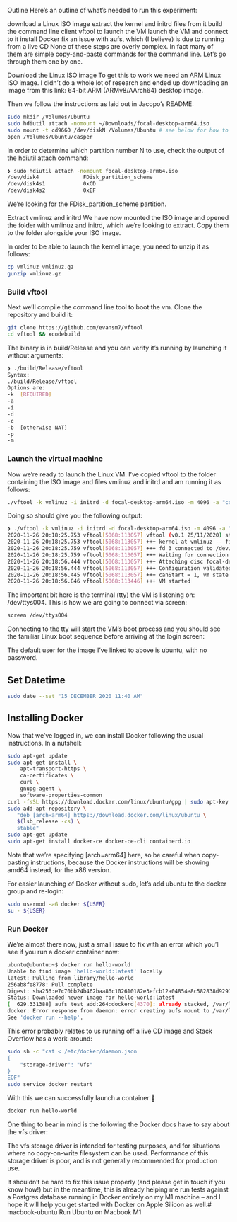 Outline
Here’s an outline of what’s needed to run this experiment:

download a Linux ISO image
extract the kernel and initrd files from it
build the command line client vftool to launch the VM
launch the VM and connect to it
install Docker
fix an issue with aufs, which (I believe) is due to running from a live CD
None of these steps are overly complex. In fact many of them are simple copy-and-paste commands for the command line. Let’s go through them one by one.

Download the Linux ISO image
To get this to work we need an ARM Linux ISO image. I didn’t do a whole lot of research and ended up downloading an image from this link: 64-bit ARM (ARMv8/AArch64) desktop image.

Then we follow the instructions as laid out in Jacopo’s README:
```bash
sudo mkdir /Volumes/Ubuntu
sudo hdiutil attach -nomount ~/Downloads/focal-desktop-arm64.iso
sudo mount -t cd9660 /dev/diskN /Volumes/Ubuntu # see below for how to determine N
open /Volumes/Ubuntu/casper
```

In order to determine which partition number N to use, check the output of the hdiutil attach command:
```bash
❯ sudo hdiutil attach -nomount focal-desktop-arm64.iso
/dev/disk4              FDisk_partition_scheme
/dev/disk4s1            0xCD
/dev/disk4s2            0xEF
```
We’re looking for the FDisk_partition_scheme partition.

Extract vmlinuz and initrd
We have now mounted the ISO image and opened the folder with vmlinuz and initrd, which we’re looking to extract. Copy them to the folder alongside your ISO image.

In order to be able to launch the kernel image, you need to unzip it as follows:

```bash
cp vmlinuz vmlinuz.gz
gunzip vmlinuz.gz
```
### Build vftool
Next we’ll compile the command line tool to boot the vm. Clone the repository and build it:

```bash
git clone https://github.com/evansm7/vftool
cd vftool && xcodebuild
```
The binary is in build/Release and you can verify it’s running by launching it without arguments:

```bash
❯ ./build/Release/vftool
Syntax:
./build/Release/vftool 
Options are:
-k  [REQUIRED]
-a 
-i 
-d 
-c 
-b  [otherwise NAT]
-p 
-m 
```
### Launch the virtual machine
Now we’re ready to launch the Linux VM. I’ve copied vftool to the folder containing the ISO image and files vmlinuz and initrd and am running it as follows:

```bash
./vftool -k vmlinuz -i initrd -d focal-desktop-arm64.iso -m 4096 -a "console=hvc0"
```
Doing so should give you the following output:
```bash
❯ ./vftool -k vmlinuz -i initrd -d focal-desktop-arm64.iso -m 4096 -a "console=hvc0"
2020-11-26 20:18:25.753 vftool[5068:113057] vftool (v0.1 25/11/2020) starting
2020-11-26 20:18:25.753 vftool[5068:113057] +++ kernel at vmlinuz -- file:///Users/sas/Downloads/linux-vm/, initrd at initrd -- file:///Users/sas/Downloads/linux-vm/, cmdline 'console=hvc0', 1 cpus, 4096MB memory
2020-11-26 20:18:25.759 vftool[5068:113057] +++ fd 3 connected to /dev/ttys004
2020-11-26 20:18:25.759 vftool[5068:113057] +++ Waiting for connection to:  /dev/ttys004
2020-11-26 20:18:56.444 vftool[5068:113057] +++ Attaching disc focal-desktop-arm64.iso -- file:///Users/sas/Downloads/linux-vm/
2020-11-26 20:18:56.444 vftool[5068:113057] +++ Configuration validated.
2020-11-26 20:18:56.445 vftool[5068:113057] +++ canStart = 1, vm state 0
2020-11-26 20:18:56.846 vftool[5068:113446] +++ VM started
```

The important bit here is the terminal (tty) the VM is listening on: /dev/ttys004. This is how we are going to connect via screen:
```bash
screen /dev/ttys004
```
Connecting to the tty will start the VM’s boot process and you should see the familiar Linux boot sequence before arriving at the login screen:

The default user for the image I’ve linked to above is ubuntu, with no password.

## Set Datetime
```bash
sudo date --set "15 DECEMBER 2020 11:40 AM"
```

## Installing Docker
Now that we’ve logged in, we can install Docker following the usual instructions. In a nutshell:
```bash
sudo apt-get update
sudo apt-get install \
    apt-transport-https \
    ca-certificates \
    curl \
    gnupg-agent \
    software-properties-common
curl -fsSL https://download.docker.com/linux/ubuntu/gpg | sudo apt-key add -
sudo add-apt-repository \
   "deb [arch=arm64] https://download.docker.com/linux/ubuntu \
   $(lsb_release -cs) \
   stable"
sudo apt-get update
sudo apt-get install docker-ce docker-ce-cli containerd.io
```
Note that we’re specifying [arch=arm64] here, so be careful when copy-pasting instructions, because the Docker instructions will be showing amd64 instead, for the x86 version.

For easier launching of Docker without sudo, let’s add ubuntu to the docker group and re-login:

```bash
sudo usermod -aG docker ${USER}
su - ${USER}
```
### Run Docker
We’re almost there now, just a small issue to fix with an error which you’ll see if you run a docker container now:
```bash
ubuntu@ubuntu:~$ docker run hello-world
Unable to find image 'hello-world:latest' locally
latest: Pulling from library/hello-world
256ab8fe8778: Pull complete
Digest: sha256:e7c70bb24b462baa86c102610182e3efcb12a04854e8c582838d92970a09f323
Status: Downloaded newer image for hello-world:latest
[  629.331388] aufs test_add:264:dockerd[4370]: already stacked, /var/lib/docker/aufs/diff/65cc8680a79dddd4ac07ddc823f93c8de7301f58d43288fd4029041cecbd3269-init (overlay)
docker: Error response from daemon: error creating aufs mount to /var/lib/docker/aufs/mnt/65cc8680a79dddd4ac07ddc823f93c8de7301f58d43288fd4029041cecbd3269-init: mount target=/var/lib/docker/aufs/mnt/65cc8680a79dddd4ac07ddc823f93c8de7301f58d43288fd4029041cecbd3269-init data=br:/var/lib/docker/aufs/diff/65cc8680a79dddd4ac07ddc823f93c8de7301f58d43288fd4029041cecbd3269-init=rw:/var/lib/docker/aufs/diff/788ff1c3c3fac57d15c60b22ea668afe9453fd553ae23d940f7c6b9f6ad100ae=ro+wh,dio,xino=/dev/shm/aufs.xino: invalid argument.
See 'docker run --help'.
```
This error probably relates to us running off a live CD image and Stack Overflow has a work-around:
```bash
sudo sh -c "cat < /etc/docker/daemon.json
{
    "storage-driver": "vfs"
}
EOF"
sudo service docker restart
```

With this we can successfully launch a container 🎉
```bash
docker run hello-world
```
One thing to bear in mind is the following the Docker docs have to say about the vfs driver:

The vfs storage driver is intended for testing purposes, and for situations where no copy-on-write filesystem can be used. Performance of this storage driver is poor, and is not generally recommended for production use.

It shouldn’t be hard to fix this issue properly (and please get in touch if you know how!) but in the meantime, this is already helping me run tests against a Postgres database running in Docker entirely on my M1 machine – and I hope it will help you get started with Docker on Apple Silicon as well.# macbook-ubuntu
Run Ubuntu on Macbook M1

